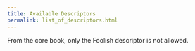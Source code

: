 ```yaml
---
title: Available Descriptors
permalink: list_of_descriptors.html
---
```


From the core book, only the Foolish descriptor is not allowed.